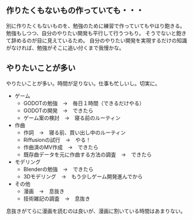 ## 作りたくもないもの作っていても・・・

別に作りたくもないものを、勉強のために練習で作っていてもやはり飽きる。
勉強もしつつ、自分のやりたい開発も平行して行うつもり。
そうでないと飽きて辞めるのが目に見えているため。
自分のやりたい開発を実現するだけの知識がなければ、勉強がそこに追い付くまで我慢かな。

## やりたいことが多い

やりたいことが多い。時間が足りない。仕事も忙しいし。切実に。

- ゲーム
	- GODOTの勉強　→　毎日１時間（できるだけやる）
	- GODOTの開発　→　できたら
	- ゲーム案の検討　→　寝る前のルーティン
- 作曲
	- 作詞　→　寝る前、買い出し中のルーティン
	- Riffusionの試行　→　やる！
	- 作曲済のMV作成　→　できたら
	- 既存曲データを元に作曲する方法の調査　→　できたら
- モデリング
	- Blenderの勉強　→　できたら
	- 3Dモデリング　→　もう少しゲーム開発進んでから
- その他
	- 漫画　→　息抜き
	- 技術雑記の調査　→　息抜き

息抜きがてらに漫画を読むのは良いが、漫画に割いている時間はあまりない。
